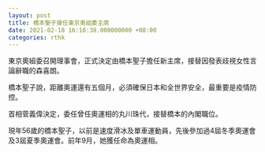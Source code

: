 ```yaml
---
layout: post
title: 橋本聖子接任東京奧組委主席
date: 2021-02-18 16:10:38.000000000 +08:00
categories: rthk
---
```


東京奧組委召開理事會，正式決定由橋本聖子擔任新主席，接替因發表歧視女性言論辭職的森喜朗。

橋本聖子說，距離奧運還有五個月，必須確保日本和全世界安全，最重要是疫情防控。

首相菅義偉決定，委任曾任奧運相的丸川珠代，接替橋本的內閣職位。

現年56歲的橋本聖子，以前是速度滑冰及單車運動員，先後參加過4屆冬季奧運會及3屆夏季奧運會。前年9月，她獲任命為奧運相。
